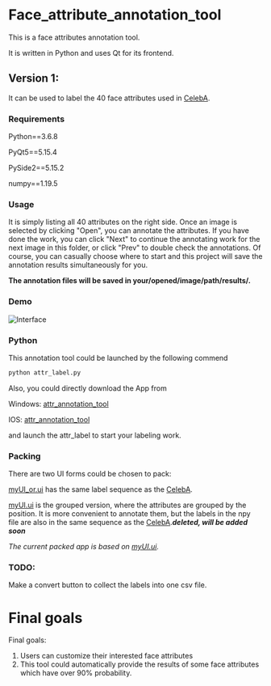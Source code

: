 # Face_attribute_annotation_tool

This is a face attributes annotation tool.

It is written in Python and uses Qt for its frontend.

## Version 1:

It can be used to label the 40 face attributes used in [CelebA](http://mmlab.ie.cuhk.edu.hk/projects/CelebA.html).

### Requirements

Python==3.6.8

PyQt5==5.15.4

PySide2==5.15.2

numpy==1.19.5

### Usage

It is simply listing all 40 attributes on the right side. Once an image is selected by clicking "Open", you can annotate the attributes. If you have done the work, you can click "Next" to continue the annotating work for the next image in this folder, or click "Prev" to double check the annotations. Of course, you can casually choose where to start and this project will save the annotation results simultaneously for you.

**The annotation files will be saved in your/opened/image/path/results/.**

### Demo
![Interface](https://github.com/SteveXWu/face_attribute_label_tool/blob/main/demo/interface.png)
### Python

This annotation tool could be launched by the following commend

```python
python attr_label.py
```

Also, you could directly download the App from

Windows: [attr_annotation_tool](https://drive.google.com/file/d/1TnRfiEiZDk_zDoL_GtqNpMCNfVZIpG8m/view?usp=sharing)

IOS: [attr_annotation_tool](https://drive.google.com/file/d/1D7iBEol89kmIzjD7Rd-ob5_r9oE3x43D/view?usp=sharing)

and launch the attr_label to start your labeling work.

### Packing

There are two UI forms could be chosen to pack:

[myUI_or.ui](https://github.com/SteveXWu/face_attribute_label_tool/blob/main/myUI_or.ui) has the same label sequence as the [CelebA](http://mmlab.ie.cuhk.edu.hk/projects/CelebA.html).

[myUI.ui](https://github.com/SteveXWu/face_attribute_label_tool/blob/main/myUI.ui) is the grouped version, where the attributes are grouped by the position. It is more convenient to annotate them, but the labels in the npy file are also in the same sequence as the [CelebA](http://mmlab.ie.cuhk.edu.hk/projects/CelebA.html).***deleted, will be added soon***

*The current packed app is based on [myUI.ui](https://github.com/SteveXWu/face_attribute_label_tool/blob/main/myUI.ui).*

### TODO:

Make a convert button to collect the labels into one csv file.


# Final goals

Final goals: 

1. Users can customize their interested face attributes 
2. This tool could automatically provide the results of some face attributes which have over 90% probability.
